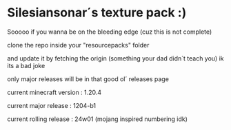 # Silesiansonar´s texture pack :)

Sooooo if you wanna be on the bleeding edge (cuz this is not complete)

clone the repo inside your "resourcepacks" folder

and update it by fetching the origin (something your dad didn´t teach you) ik its a bad joke

only major releases will be in that good ol´ releases page

current minecraft version : 1.20.4

current major release : 1204-b1

current rolling release : 24w01 (mojang inspired numbering idk)